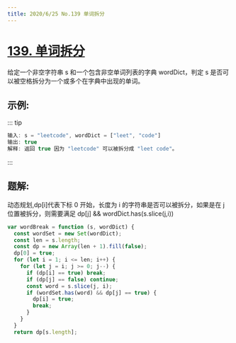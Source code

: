 ```yaml
---
title: 2020/6/25 No.139 单词拆分
---
```


# [139. 单词拆分](https://leetcode-cn.com/problems/word-break/)

给定一个非空字符串 s 和一个包含非空单词列表的字典 wordDict，判定 s 是否可以被空格拆分为一个或多个在字典中出现的单词。

## 示例:

::: tip

```js
输入: s = "leetcode", wordDict = ["leet", "code"]
输出: true
解释: 返回 true 因为 "leetcode" 可以被拆分成 "leet code"。
```

:::

## 题解:

动态规划,dp[i]代表下标 0 开始，长度为 i 的字符串是否可以被拆分，如果是在 j 位置被拆分，则需要满足
dp[j] && wordDict.has(s.slice(j,i))

```js
var wordBreak = function (s, wordDict) {
  const wordSet = new Set(wordDict);
  const len = s.length;
  const dp = new Array(len + 1).fill(false);
  dp[0] = true;
  for (let i = 1; i <= len; i++) {
    for (let j = i; j >= 0; j--) {
      if (dp[i] == true) break;
      if (dp[j] == false) continue;
      const word = s.slice(j, i);
      if (wordSet.has(word) && dp[j] == true) {
        dp[i] = true;
        break;
      }
    }
  }
  return dp[s.length];
```
